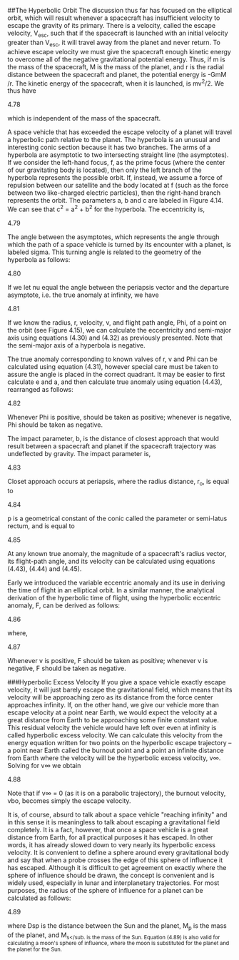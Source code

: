##The Hyperbolic Orbit
The discussion thus far has focused on the elliptical orbit, which will result whenever a spacecraft has insufficient velocity to escape the gravity of its primary. There is a velocity, called the escape velocity, V<sub>esc</sub>, such that if the spacecraft is launched with an initial velocity greater than V<sub>esc</sub>, it will travel away from the planet and never return. To achieve escape velocity we must give the spacecraft enough kinetic energy to overcome all of the negative gravitational potential energy. Thus, if m is the mass of the spacecraft, M is the mass of the planet, and r is the radial distance between the spacecraft and planet, the potential energy is -GmM /r. The kinetic energy of the spacecraft, when it is launched, is mv<sup>2</sup>/2. We thus have

4.78

which is independent of the mass of the spacecraft.

A space vehicle that has exceeded the escape velocity of a planet will travel a hyperbolic path relative to the planet. The hyperbola is an unusual and interesting conic section because it has two branches. The arms of a hyperbola are asymptotic to two intersecting straight line (the asymptotes). If we consider the left-hand focus, f, as the prime focus (where the center of our gravitating body is located), then only the left branch of the hyperbola represents the possible orbit. If, instead, we assume a force of repulsion between our satellite and the body located at f (such as the force between two like-charged electric particles), then the right-hand branch represents the orbit. The parameters a, b and c are labeled in Figure 4.14. We can see that c<sup>2</sup> = a<sup>2</sup> + b<sup>2</sup> for the hyperbola. The eccentricity is,

4.79

The angle between the asymptotes, which represents the angle through which the path of a space vehicle is turned by its encounter with a planet, is labeled sigma. This turning angle is related to the geometry of the hyperbola as follows:

4.80

If we let nu equal the angle between the periapsis vector and the departure asymptote, i.e. the true anomaly at infinity, we have

4.81

If we know the radius, r, velocity, v, and flight path angle, Phi, of a point on the orbit (see Figure 4.15), we can calculate the eccentricity and semi-major axis using equations (4.30) and (4.32) as previously presented. Note that the semi-major axis of a hyperbola is negative.

The true anomaly corresponding to known valves of r, v and Phi can be calculated using equation (4.31), however special care must be taken to assure the angle is placed in the correct quadrant. It may be easier to first calculate e and a, and then calculate true anomaly using equation (4.43), rearranged as follows:

4.82

Whenever Phi is positive,  should be taken as positive; whenever  is negative, Phi should be taken as negative.

The impact parameter, b, is the distance of closest approach that would result between a spacecraft and planet if the spacecraft trajectory was undeflected by gravity. The impact parameter is,

4.83

Closet approach occurs at periapsis, where the radius distance, r<sub>o</sub>, is equal to

4.84

p is a geometrical constant of the conic called the parameter or semi-latus rectum, and is equal to

4.85

At any known true anomaly, the magnitude of a spacecraft's radius vector, its flight-path angle, and its velocity can be calculated using equations (4.43), (4.44) and (4.45).

Early we introduced the variable eccentric anomaly and its use in deriving the time of flight in an elliptical orbit. In a similar manner, the analytical derivation of the hyperbolic time of flight, using the hyperbolic eccentric anomaly, F, can be derived as follows:

4.86

where,

4.87

Whenever v is positive, F should be taken as positive; whenever v is negative, F should be taken as negative.

###Hyperbolic Excess Velocity
If you give a space vehicle exactly escape velocity, it will just barely escape the gravitational field, which means that its velocity will be approaching zero as its distance from the force center approaches infinity. If, on the other hand, we give our vehicle more than escape velocity at a point near Earth, we would expect the velocity at a great distance from Earth to be approaching some finite constant value. This residual velocity the vehicle would have left over even at infinity is called hyperbolic excess velocity. We can calculate this velocity from the energy equation written for two points on the hyperbolic escape trajectory – a point near Earth called the burnout point and a point an infinite distance from Earth where the velocity will be the hyperbolic excess velocity, v∞. Solving for v∞ we obtain

4.88

Note that if v∞ = 0 (as it is on a parabolic trajectory), the burnout velocity, vbo, becomes simply the escape velocity.

It is, of course, absurd to talk about a space vehicle "reaching infinity" and in this sense it is meaningless to talk about escaping a gravitational field completely. It is a fact, however, that once a space vehicle is a great distance from Earth, for all practical purposes it has escaped. In other words, it has already slowed down to very nearly its hyperbolic excess velocity. It is convenient to define a sphere around every gravitational body and say that when a probe crosses the edge of this sphere of influence it has escaped. Although it is difficult to get agreement on exactly where the sphere of influence should be drawn, the concept is convenient and is widely used, especially in lunar and interplanetary trajectories. For most purposes, the radius of the sphere of influence for a planet can be calculated as follows:

4.89

where Dsp is the distance between the Sun and the planet, M<sub>p</sub> is the mass of the planet, and M<sub>s</sub. is the mass of the Sun. Equation (4.89) is also valid for calculating a moon's sphere of influence, where the moon is substituted for the planet and the planet for the Sun.
